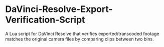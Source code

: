 # DaVinci-Resolve-Export-Verification-Script
A Lua script for DaVinci Resolve that verifies exported/transcoded footage matches the original camera files by comparing clips between two bins.
